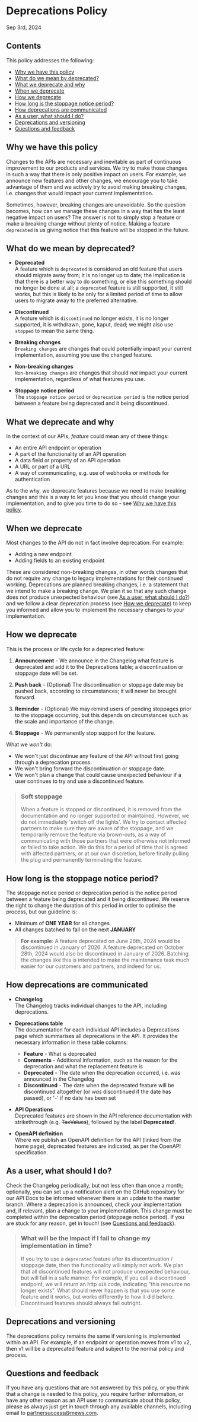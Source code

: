 # Deprecations Policy

Sep 3rd, 2024

## Contents

This policy addresses the following:

* [Why we have this policy](#why-we-have-this-policy)
* [What do we mean by deprecated?](#what-do-we-mean-by-deprecated)
* [What we deprecate and why](#what-we-deprecate-and-why)
* [When we deprecate](#when-we-deprecate)
* [How we deprecate](#how-we-deprecate)
* [How long is the stoppage notice period?](#how-long-is-the-stoppage-notice-period)
* [How deprecations are communicated](#how-deprecations-are-communicated)
* [As a user, what should I do?](#as-a-user-what-should-i-do)
* [Deprecations and versioning](#deprecations-and-versioning)
* [Questions and feedback](#questions-and-feedback)

## Why we have this policy

Changes to the APIs are necessary and inevitable as part of continuous improvement to our products and services. We try to make those changes in such a way that there is only positive impact on users.
For example, we announce new features and other changes, we encourage you to take advantage of them and we actively try to avoid making breaking changes, i.e. changes that would impact your current implementation.

Sometimes, however, breaking changes are unavoidable. So the question becomes, how can we manage these changes in a way that has the least negative impact on users?
The answer is not to simply stop a feature or make a breaking change without plenty of notice. Making a feature `deprecated` is us giving notice that this feature will be stopped in the future.

## What do we mean by deprecated?

* **Deprecated**<br>A feature which is `deprecated` is considered an old feature that users should migrate away from; it is no longer up to date; the implication is that there is a better way to do something, or else this something should no longer be done at all; a `deprecated` feature is still supported, it still works, but this is likely to be only for a limited period of time to allow users to migrate away to the preferred alternative.

* **Discontinued**<br>A feature which is `discontinued` no longer exists, it is no longer supported, it is withdrawn, gone, kaput, dead; we might also use `stopped` to mean the same thing.

* **Breaking changes**<br>`Breaking changes` are changes that could potentially impact your current implementation, assuming you use the changed feature.

* **Non-breaking changes**<br>`Non-breaking changes` are changes that should _not_ impact your current implementation, regardless of what features you use.

* **Stoppage notice period**<br>The `stoppage notice period` or `deprecation period` is the notice period between a feature being deprecated and it being discontinued.

## What we deprecate and why

In the context of our APIs, _feature_ could mean any of these things:

* An entire API endpoint or operation
* A part of the functionality of an API operation
* A data field or property of an API operation
* A URL or part of a URL
* A way of communicating, e.g. use of webhooks or methods for authentication

As to the why, we deprecate features because we need to make breaking changes and this is a way to let you know that you should change your implementation, and to give you time to do so - see [Why we have this policy](#why-we-have-this-policy).

## When we deprecate

Most changes to the API do not in fact involve deprecation. For example:

* Adding a new endpoint
* Adding fields to an existing endpoint

These are considered non-breaking changes, in other words changes that do not require any change to legacy implementations for their continued working.
Deprecations are planned breaking changes, i.e. a statement that we intend to make a breaking change.
We plan it so that any such change does not produce unexpected behaviour \(see [As a user, what should I do?](#as-a-user-what-should-i-do)\) and we follow a clear deprecation process \(see [How we deprecate](#how-we-deprecate)\) to keep you informed and allow you to implement the necessary changes to your implementation.

## How we deprecate

This is the process or life cycle for a deprecated feature:

1. **Announcement** - We announce in the Changelog what feature is deprecated and add it to the Deprecations table; a discontinuation or stoppage date will be set.

2. **Push back** - (Optional) The discontinuation or stoppage date may be pushed back, according to circumstances; it will never be brought forward.

3. **Reminder** - (Optional) We may remind users of pending stoppages prior to the stoppage occurring, but this depends on circumstances such as the scale and importance of the change.

4. **Stoppage** - We permanently stop support for the feature.

What we _won't_ do:

* We won't just discontinue any feature of the API without first going through a deprecation process.
* We won't bring forward the discontinuation or stoppage date.
* We won't plan a change that could cause unexpected behaviour if a user continues to try and use a discontinued feature.

> ### Soft stoppage
> When a feature is stopped or discontinued, it is removed from the documentation and no longer supported or maintained. However, we do not immediately 'switch off the lights'.
> We try to contact affected partners to make sure they are aware of the stoppage, and we temporarily remove the feature via brown-outs, as a way of communicating with those partners that were otherwise not informed or failed to take action.
> We do this for a period of time that is agreed with affected partners, or at our own discretion, before finally pulling the plug and permanently terminating the feature.

## How long is the stoppage notice period?

The stoppage notice period or deprecation period is the notice period between a feature being deprecated and it being discontinued.
We reserve the right to change the duration of this period in order to optimise the process, but our guideline is:

* Minimum of **ONE YEAR** for all changes
* All changes batched to fall on the next **JANUARY**

> **For example**: A feature deprecated on June 28th, 2024 would be discontinued in January of 2026. A feature deprecated on October 28th, 2024 would also be discontinued in January of 2026.
> Batching the changes like this is intended to make the maintenance task much easier for our customers and partners, and indeed for us.

## How deprecations are communicated

* **Changelog**<br>
The Changelog tracks individual changes to the API, including deprecations.

* **Deprecations table**<br>
The documentation for each individual API includes a Deprecations page which summarises all deprecations in the API. It provides the necessary information in these table columns:

  * **Feature** - What is deprecated
  * **Comments** - Additional information, such as the reason for the deprecation and what the replacement feature is
  * **Deprecated** - The date when the deprecation occurred, i.e. was announced in the Changelog
  * **Discontinued** - The date when the deprecated feature will be discontinued altogether (or _was_ discontinued if the date has passed), or '-' if no date has been set

* **API Operations**<br>
Deprecated features are shown in the API reference documentation with strikethrough (e.g. ~~TaxValues~~), followed by the label **Deprecated!**.

* **OpenAPI definition**<br>
Where we publish an OpenAPI definition for the API (linked from the home page), deprecated features are indicated, as per the OpenAPI specification.

## As a user, what should I do?

Check the Changelog periodically, but not less often than once a month; optionally, you can set up a notification alert on the GitHub repository for our API Docs to be informed whenever there is an update to the master branch.
Where a deprecation is announced, check your implementation and, if relevant, plan a change to your implementation. This change must be completed within the deprecation period (stoppage notice period).
If you are stuck for any reason, get in touch! \(see [Questions and feedback](#questions-and-feedback)\).

> ### What will be the impact if I fail to change my implementation in time?
>
> If you try to use a `deprecated` feature after its discontinuation / stoppage date, then the functionality will simply not work.
> We plan that all discontinued features will not produce unexpected behaviour, but will fail in a safe manner. For example, if you call a discontinued endpoint, we will return an http `410` code, indicating "this resource no longer exists".
> What should never happen is that you use some feature and it works, but works differently to how it did before. Discontinued features should always fail outright.

## Deprecations and versioning

The deprecations policy remains the same if versioning is implemented within an API. For example, if an endpoint or operation moves from v1 to v2, then v1 will be a deprecated feature and subject to the normal policy and process.

## Questions and feedback

If you have any questions that are not answered by this policy, or you think that a change is needed to this policy, you require further information, or have any other reason as an API user to communicate about this policy, please as always just get in touch through any available channels, including email to [partnersuccess@mews.com](mailto:partnersuccess@mews.com). 
